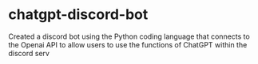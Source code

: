 # chatgpt-discord-bot
Created a discord bot using the Python coding language that connects to the Openai API to allow users to use the functions of ChatGPT within the discord serv
